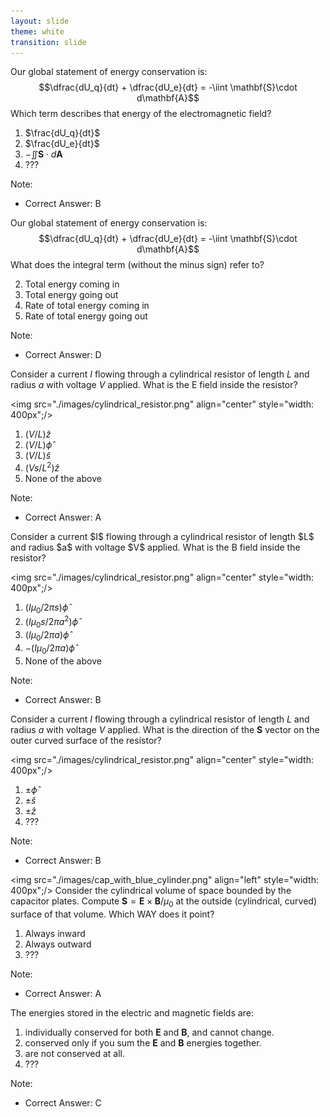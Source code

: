```yaml
---
layout: slide
theme: white
transition: slide
---
```


<section data-markdown>

Our global statement of energy conservation is:
$$\dfrac{dU_q}{dt} + \dfrac{dU_e}{dt} = -\iint \mathbf{S}\cdot d\mathbf{A}$$
Which term describes that energy of the electromagnetic field?

1. $\frac{dU_q}{dt}$
2. $\frac{dU_e}{dt}$
3. $-\iint \mathbf{S}\cdot d\mathbf{A}$
4. ???

Note:
* Correct Answer: B
</section>

<section data-markdown>

Our global statement of energy conservation is:
$$\dfrac{dU_q}{dt} + \dfrac{dU_e}{dt} = -\iint \mathbf{S}\cdot d\mathbf{A}$$
What does the integral term (without the minus sign) refer to?

2. Total energy coming in
3. Total energy going out
3. Rate of total energy coming in
4. Rate of total energy going out

Note:
* Correct Answer: D
</section>

<section data-markdown>

Consider a current $I$ flowing through a cylindrical resistor of length $L$ and radius $a$ with voltage $V$ applied. What is the E field inside the resistor?

<img src="./images/cylindrical_resistor.png" align="center" style="width: 400px";/>

1. $(V/L) \hat{z}$
2. $(V/L) \hat{\phi}$
3. $(V/L) \hat{s}$
4. $(Vs/L^2) \hat{z}$
5. None of the above

Note:
* Correct Answer: A
</section>

<section data-markdown>
Consider a current $I$ flowing through a cylindrical resistor of length $L$ and radius $a$ with voltage $V$ applied. What is the B field inside the resistor?

<img src="./images/cylindrical_resistor.png" align="center" style="width: 400px";/>

1. $(I\mu_0/2\pi s) \hat{\phi}$
2. $(I\mu_0s/2\pi a^2)  \hat{\phi}$
3. $(I\mu_0/2\pi a)  \hat{\phi}$
4. $-(I\mu_0/2\pi a)  \hat{\phi}$
5. None of the above

Note:
* Correct Answer: B

</section>

<section data-markdown>

Consider a current $I$ flowing through a cylindrical resistor of length $L$ and radius $a$ with voltage $V$ applied.
What is the direction of the $\mathbf{S}$ vector on the outer curved surface of the resistor?

<img src="./images/cylindrical_resistor.png" align="center" style="width: 400px";/>

1. $\pm \hat{\phi}$
2. $\pm \hat{s}$
3. $\pm \hat{z}$
4. ???

Note:
* Correct Answer: B
</section>


<section data-markdown>


<img src="./images/cap_with_blue_cylinder.png" align="left" style="width: 400px";/>
Consider the cylindrical volume of space bounded by the capacitor plates.  Compute $\mathbf{S} = \mathbf{E} \times \mathbf{B} /\mu_0$  at the outside (cylindrical, curved) surface of that volume.
Which WAY does it point?

1. Always inward
2. Always outward
3. ???

Note:
* Correct Answer: A
</section>

<section data-markdown>

The energies stored in the electric and magnetic fields are:


1. individually conserved for both $\mathbf{E}$ and $\mathbf{B}$, and cannot change.
2. conserved only if you sum the $\mathbf{E}$ and $\mathbf{B}$ energies together.
3. are not conserved at all.
4. ???

Note:
* Correct Answer: C

</section>
